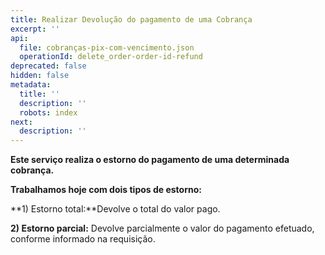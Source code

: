 ```yaml
---
title: Realizar Devolução do pagamento de uma Cobrança
excerpt: ''
api:
  file: cobranças-pix-com-vencimento.json
  operationId: delete_order-order-id-refund
deprecated: false
hidden: false
metadata:
  title: ''
  description: ''
  robots: index
next:
  description: ''
---
```

**Este serviço realiza o estorno do pagamento de uma determinada cobrança.**

**Trabalhamos hoje com dois tipos de estorno:**

**1) Estorno total:**Devolve o total do valor pago.

**2) Estorno parcial:** Devolve parcialmente o valor do pagamento efetuado, conforme informado na requisição.
